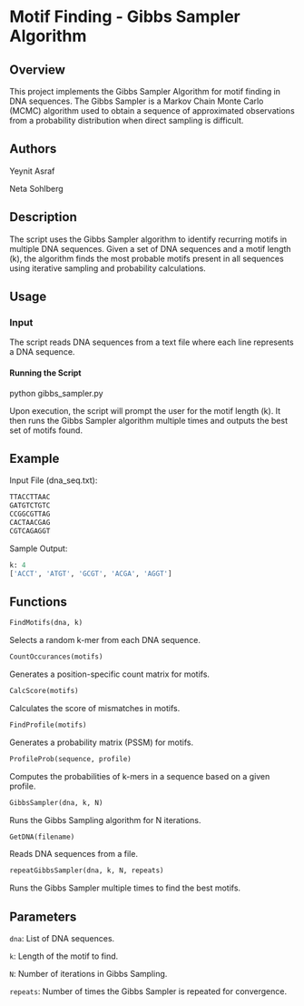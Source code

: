 # Motif Finding - Gibbs Sampler Algorithm

## Overview

This project implements the Gibbs Sampler Algorithm for motif finding in DNA sequences. The Gibbs Sampler is a Markov Chain Monte Carlo (MCMC) algorithm used to obtain a sequence of approximated observations from a probability distribution when direct sampling is difficult.

## Authors

Yeynit Asraf

Neta Sohlberg

## Description

The script uses the Gibbs Sampler algorithm to identify recurring motifs in multiple DNA sequences. Given a set of DNA sequences and a motif length (k), the algorithm finds the most probable motifs present in all sequences using iterative sampling and probability calculations.


## Usage

### Input

The script reads DNA sequences from a text file where each line represents a DNA sequence.

#### Running the Script

python gibbs_sampler.py

Upon execution, the script will prompt the user for the motif length (k). It then runs the Gibbs Sampler algorithm multiple times and outputs the best set of motifs found.

## Example

Input File (dna_seq.txt):
```python
TTACCTTAAC
GATGTCTGTC
CCGGCGTTAG
CACTAACGAG
CGTCAGAGGT
```
Sample Output:
```python
k: 4
['ACCT', 'ATGT', 'GCGT', 'ACGA', 'AGGT']
```

## Functions
```python
FindMotifs(dna, k)
```
Selects a random k-mer from each DNA sequence.
```python
CountOccurances(motifs)
```
Generates a position-specific count matrix for motifs.
```python
CalcScore(motifs)
```
Calculates the score of mismatches in motifs.
```python
FindProfile(motifs)
```
Generates a probability matrix (PSSM) for motifs.
```python
ProfileProb(sequence, profile)
```
Computes the probabilities of k-mers in a sequence based on a given profile.
```python
GibbsSampler(dna, k, N)
```
Runs the Gibbs Sampling algorithm for N iterations.
```python
GetDNA(filename)
```
Reads DNA sequences from a file.
```python
repeatGibbsSampler(dna, k, N, repeats)
```
Runs the Gibbs Sampler multiple times to find the best motifs.

## Parameters

```dna```: List of DNA sequences.

```k```: Length of the motif to find.

```N```: Number of iterations in Gibbs Sampling.

```repeats```: Number of times the Gibbs Sampler is repeated for convergence.
